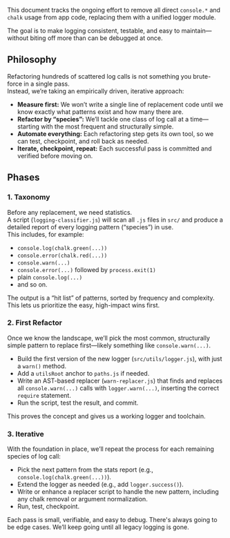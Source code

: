 This document tracks the ongoing effort to remove all direct `console.*` and `chalk` usage from app code, replacing them with a unified logger module.

The goal is to make logging consistent, testable, and easy to maintain—without biting off more than can be debugged at once.

## Philosophy

Refactoring hundreds of scattered log calls is not something you brute-force in a single pass.  
Instead, we’re taking an empirically driven, iterative approach:

- **Measure first:** We won’t write a single line of replacement code until we know exactly what patterns exist and how many there are.
- **Refactor by “species”:** We’ll tackle one class of log call at a time—starting with the most frequent and structurally simple.
- **Automate everything:** Each refactoring step gets its own tool, so we can test, checkpoint, and roll back as needed.
- **Iterate, checkpoint, repeat:** Each successful pass is committed and verified before moving on.

## Phases

### 1. Taxonomy

Before any replacement, we need statistics.  
A script (`logging-classifier.js`) will scan all `.js` files in `src/` and produce a detailed report of every logging pattern (“species”) in use.  
This includes, for example:

- `console.log(chalk.green(...))`
- `console.error(chalk.red(...))`
- `console.warn(...)`
- `console.error(...)` followed by `process.exit(1)`
- plain `console.log(...)`
- and so on.

The output is a “hit list” of patterns, sorted by frequency and complexity.
This lets us prioritize the easy, high-impact wins first.

### 2. First Refactor

Once we know the landscape, we’ll pick the most common, structurally simple pattern to replace first—likely something like `console.warn(...)`.

- Build the first version of the new logger (`src/utils/logger.js`), with just a `warn()` method.
- Add a `utilsRoot` anchor to `paths.js` if needed.
- Write an AST-based replacer (`warn-replacer.js`) that finds and replaces all `console.warn(...)` calls with `logger.warn(...)`, inserting the correct `require` statement.
- Run the script, test the result, and commit.

This proves the concept and gives us a working logger and toolchain.

### 3. Iterative

With the foundation in place, we’ll repeat the process for each remaining species of log call:

- Pick the next pattern from the stats report (e.g., `console.log(chalk.green(...))`).
- Extend the logger as needed (e.g., add `logger.success()`).
- Write or enhance a replacer script to handle the new pattern, including any chalk removal or argument normalization.
- Run, test, checkpoint.

Each pass is small, verifiable, and easy to debug. There's always going to be edge cases. 
We’ll keep going until all legacy logging is gone.

